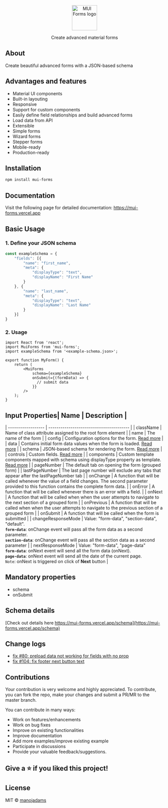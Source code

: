 <div>
    <div align="center">
        <a href="https://mui.com/core/" rel="noopener" target="_blank"><img width="80" src="https://mui-forms.vercel.app/logos/logo.png" alt="MUI Forms logo"></a>
    </div>
  <p align="center">Create advanced material forms</p>
</div>

## About
Create beautiful advanced forms with a JSON-based schema
  
## Advantages and features
- Material UI components
- Built-in layouting
- Responsive
- Support for custom components
- Easily define field relationships and build advanced forms
- Load data from API
- Extensible
- Simple forms
- Wizard forms
- Stepper forms
- Mobile-ready
- Production-ready

## Installation

```bash
npm install mui-forms
```

## Documentation
Visit the following page for detailed documentation: https://mui-forms.vercel.app

## Basic Usage

### 1. Define your JSON schema
```typescript
const exampleSchema = {
    "fields": [{
        "name": "first_name",
        "meta": {
            "displayType": "text",
            "displayName": "First Name"
        }
    }, {
        "name": "last_name",
        "meta": {
            "displayType": "text",
            "displayName": "Last Name"
        }
    }]
}
```
### 2. Usage

```tsx
import React from 'react';
import MuiForms from 'mui-forms';
import exampleSchema from '<example-schema.json>';

export function MyForm() {
    return (
        <MuiForms
            schema={exampleSchema}
            onSubmit={(formData) => {
              // submit data
            }}
        />
    );
}
```

## Input Properties| Name               | Description           |
| ------------------ | ---------------------------------------- |
| className          | Name of class attribute assigned to the root form element |
| name               | The name of the form  |
| config             | Configuration options for the form. [Read more](https://mui-forms.vercel.app/config)  |
| data               | Contains initial form data values when the form is loaded. [Read more](https://mui-forms.vercel.app/preload-data)  |
| schema             | JSON-based schema for rendering the form. [Read more](https://mui-forms.vercel.app/schema)  |
| controls           | Custom fields. [Read more](https://mui-forms.vercel.app/custom-fields/about)  |
| components         | Custom template components mapped with schema using displayType property as template. [Read more](https://mui-forms.vercel.app/custom-fields/custom-components)  |
| pageNumber         | The default tab on opening the form (grouped form) |
| lastPageNumber     | The last page number will exclude any tabs that appear after the lastPageNumber tab |
| onChange           | A function that will be called whenever the value of a field changes. The second parameter provided to this function contains the complete form data. |
| onError            | A function that will be called whenever there is an error with a field. |
| onNext             | A function that will be called when when the user attempts to navigate to the next section of a grouped form |
| onPrevious         | A function that will be called when when the user attempts to navigate to the previous section of a grouped form |
| onSubmit           | A function that will be called when the form is submitted |
| changeResponseMode | Value: "form-data", "section-data", "default". <br /> **`form-data`**: onChange event will pass all the form data as a second parameter. <br />**`section-data`**: onChange event will pass all the section data as a second parameter |
| nextResponseMode   | Value: "form-data", "page-data" <br/> **`form-data`**: onNext event will send all the form data (onNext). <br /> **`page-data`**: onNext event will send all the date of the current page. <br/> `Note`: onNext is triggered on click of **Next** button |


## Mandatory properties
- schema
- onSubmit

## Schema details
[Check out details here https://mui-forms.vercel.app/schema](https://mui-forms.vercel.app/schema)

## Change logs
- [fix #80: preload data not working for fields with no prop](https://github.com/manojadams/metaforms-core/issues/80)
- [fix #104: fix footer next button text](https://github.com/manojadams/mui-forms/issues/104)

## Contributions

Your contribution is very welcome and highly appreciated. To contribute, you can fork the repo, make your changes and submit a PR/MR to the master branch.

You can contribute in many ways:
- Work on features/enhancements
- Work on bug fixes
- Improve on existing functionalities
- Improve documentation
- Add more examples/improve existing example
- Participate in discussions
- Provide your valuable feedback/suggestions.

## Give a ⭐️ if you liked this project!

## License

MIT © [manojadams](https://github.com/manojadams)
